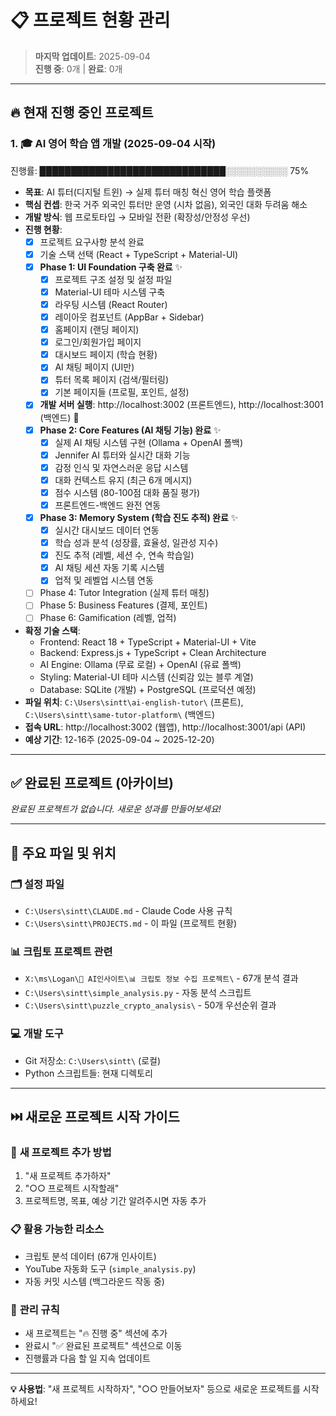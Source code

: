 # 📋 프로젝트 현황 관리

> **마지막 업데이트**: 2025-09-04  
> **진행 중**: 0개 | **완료**: 0개

---

## 🔥 현재 진행 중인 프로젝트

### 1. 🎓 AI 영어 학습 앱 개발 (2025-09-04 시작)
진행률: ██████████████████████████████░░░░░░░░░░ 75%
- **목표**: AI 튜터(디지털 트윈) → 실제 튜터 매칭 혁신 영어 학습 플랫폼
- **핵심 컨셉**: 한국 거주 외국인 튜터만 운영 (시차 없음), 외국인 대화 두려움 해소
- **개발 방식**: 웹 프로토타입 → 모바일 전환 (확장성/안정성 우선)
- **진행 현황**:
  - [x] 프로젝트 요구사항 분석 완료
  - [x] 기술 스택 선택 (React + TypeScript + Material-UI)
  - [x] **Phase 1: UI Foundation 구축 완료** ✨
    - [x] 프로젝트 구조 설정 및 설정 파일
    - [x] Material-UI 테마 시스템 구축
    - [x] 라우팅 시스템 (React Router)
    - [x] 레이아웃 컴포넌트 (AppBar + Sidebar)
    - [x] 홈페이지 (랜딩 페이지)
    - [x] 로그인/회원가입 페이지
    - [x] 대시보드 페이지 (학습 현황)
    - [x] AI 채팅 페이지 (UI만)
    - [x] 튜터 목록 페이지 (검색/필터링)
    - [x] 기본 페이지들 (프로필, 포인트, 설정)
  - [x] **개발 서버 실행**: http://localhost:3002 (프론트엔드), http://localhost:3001 (백엔드) 🚀
  - [x] **Phase 2: Core Features (AI 채팅 기능) 완료** ✨
    - [x] 실제 AI 채팅 시스템 구현 (Ollama + OpenAI 폴백)
    - [x] Jennifer AI 튜터와 실시간 대화 기능
    - [x] 감정 인식 및 자연스러운 응답 시스템
    - [x] 대화 컨텍스트 유지 (최근 6개 메시지)
    - [x] 점수 시스템 (80-100점 대화 품질 평가)
    - [x] 프론트엔드-백엔드 완전 연동
  - [x] **Phase 3: Memory System (학습 진도 추적) 완료** ✨
    - [x] 실시간 대시보드 데이터 연동
    - [x] 학습 성과 분석 (성장률, 효율성, 일관성 지수)
    - [x] 진도 추적 (레벨, 세션 수, 연속 학습일)
    - [x] AI 채팅 세션 자동 기록 시스템
    - [x] 업적 및 레벨업 시스템 연동
  - [ ] Phase 4: Tutor Integration (실제 튜터 매칭)
  - [ ] Phase 5: Business Features (결제, 포인트)
  - [ ] Phase 6: Gamification (레벨, 업적)
- **확정 기술 스택**: 
  - Frontend: React 18 + TypeScript + Material-UI + Vite
  - Backend: Express.js + TypeScript + Clean Architecture
  - AI Engine: Ollama (무료 로컬) + OpenAI (유료 폴백)
  - Styling: Material-UI 테마 시스템 (신뢰감 있는 블루 계열)
  - Database: SQLite (개발) + PostgreSQL (프로덕션 예정)
- **파일 위치**: `C:\Users\sintt\ai-english-tutor\` (프론트), `C:\Users\sintt\same-tutor-platform\` (백엔드)
- **접속 URL**: http://localhost:3002 (웹앱), http://localhost:3001/api (API)
- **예상 기간**: 12-16주 (2025-09-04 ~ 2025-12-20)

---

## ✅ 완료된 프로젝트 (아카이브)

*완료된 프로젝트가 없습니다. 새로운 성과를 만들어보세요!*

---

## 📂 주요 파일 및 위치

### 🗂️ **설정 파일**
- `C:\Users\sintt\CLAUDE.md` - Claude Code 사용 규칙
- `C:\Users\sintt\PROJECTS.md` - 이 파일 (프로젝트 현황)

### 📊 **크립토 프로젝트 관련**
- `X:\ms\Logan\🔗 AI인사이트\📊 크립토 정보 수집 프로젝트\` - 67개 분석 결과
- `C:\Users\sintt\simple_analysis.py` - 자동 분석 스크립트
- `C:\Users\sintt\puzzle_crypto_analysis\` - 50개 우선순위 결과

### 💻 **개발 도구**
- Git 저장소: `C:\Users\sintt\` (로컬)
- Python 스크립트들: 현재 디렉토리

---

## ⏭️ 새로운 프로젝트 시작 가이드

### 🚀 **새 프로젝트 추가 방법**
1. "새 프로젝트 추가하자"
2. "○○ 프로젝트 시작할래"  
3. 프로젝트명, 목표, 예상 기간 알려주시면 자동 추가

### 📋 **활용 가능한 리소스**
- 크립토 분석 데이터 (67개 인사이트)
- YouTube 자동화 도구 (`simple_analysis.py`)
- 자동 커밋 시스템 (백그라운드 작동 중)

### 🔄 **관리 규칙**
- 새 프로젝트는 "🔥 진행 중" 섹션에 추가
- 완료시 "✅ 완료된 프로젝트" 섹션으로 이동
- 진행률과 다음 할 일 지속 업데이트

---

**💡 사용법**: "새 프로젝트 시작하자", "○○ 만들어보자" 등으로 새로운 프로젝트를 시작하세요!